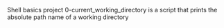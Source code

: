 Shell basics project
0-current_working_directory is a script that prints the absolute path name of a working directory
